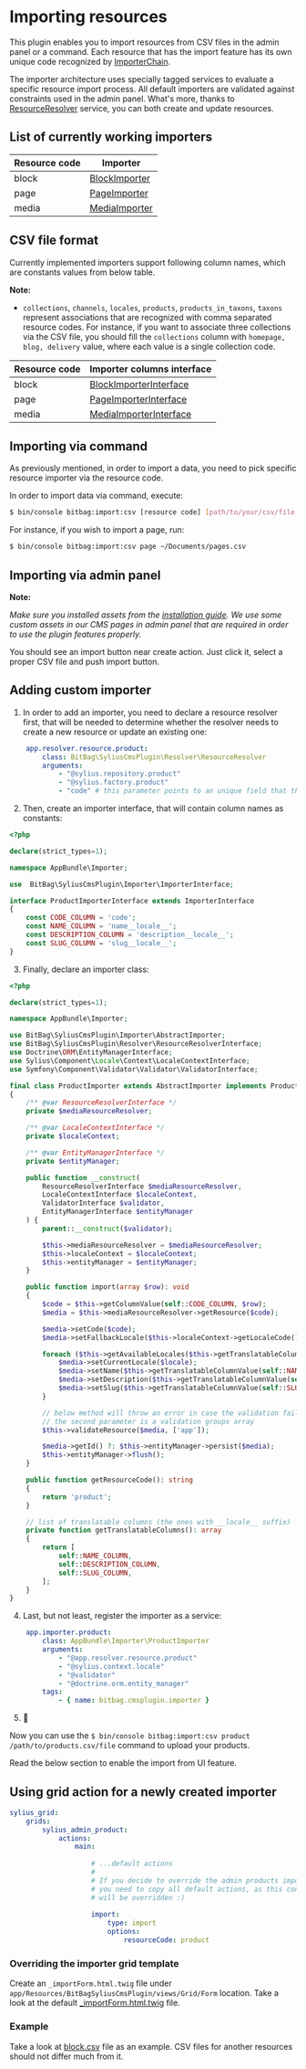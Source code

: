 # Importing resources

This plugin enables you to import resources from CSV files in the admin panel or a command. Each resource that has
the import feature has its own unique code recognized by [ImporterChain](../src/Importer/ImporterChain.php).

The importer architecture uses specially tagged services to evaluate a specific resource import process. All default importers
are validated against constraints used in the admin panel. What's more, thanks to 
[ResourceResolver](../src/Resolver/ResourceResolver.php) service, you can both create and update resources.  

## List of currently working importers

| Resource code | Importer                                                  |
|---------------|-----------------------------------------------------------|
| block         | [BlockImporter](../src/Importer/BlockImporter.php)           |
| page          | [PageImporter](../src/Importer/PageImporter.php)             |
| media         | [MediaImporter](../src/Importer/MediaImporter.php)           |


## CSV file format

Currently implemented importers support following column names, which are constants values from below table.

**Note:**
- `collections`, `channels`, `locales`, `products`, `products_in_taxons`, `taxons` represent associations that are recognized with comma separated resource codes.
For instance, if you want to associate three collections via the CSV file, you should fill the `collections` column with 
`homepage, blog, delivery` value, where each value is a single collection code.

| Resource code | Importer columns interface                                         |
|---------------|--------------------------------------------------------------------|
| block         | [BlockImporterInterface](../src/Importer/BlockImporterInterface.php)  |
| page          | [PageImporterInterface](../src/Importer/PageImporterInterface.php)    |
| media         | [MediaImporterInterface](../src/Importer/MediaImporterInterface.php)  |

## Importing via command

As previously mentioned, in order to import a data, you need to pick specific resource importer via the resource code.

In order to import data via command, execute:

```bash
$ bin/console bitbag:import:csv [resource code] [path/to/your/csv/file.csv]
```

For instance, if you wish to import a page, run:

```bash
$ bin/console bitbag:import:csv page ~/Documents/pages.csv
```

## Importing via admin panel

**Note:**

*Make sure you installed assets from the [installation guide](../README.md).  We use some custom assets in 
our CMS pages in admin panel that are required in order to use the plugin features properly.*

You should see an import button near create action. Just click it, select a proper CSV file and push import button.

## Adding custom importer

1. In order to add an importer, you need to declare a resource resolver first, that will be needed to determine whether
the resolver needs to create a new resource or update an existing one:

```yaml
    app.resolver.resource.product:
        class: BitBag\SyliusCmsPlugin\Resolver\ResourceResolver
        arguments:
            - "@sylius.repository.product"
            - "@sylius.factory.product"
            - "code" # this parameter points to an unique field that the findOneBy method will be looking for. It could be id as well
``` 

2. Then, create an importer interface, that will contain column names as constants:

```php
<?php

declare(strict_types=1);

namespace AppBundle\Importer;

use  BitBag\SyliusCmsPlugin\Importer\ImporterInterface;

interface ProductImporterInterface extends ImporterInterface
{
    const CODE_COLUMN = 'code';
    const NAME_COLUMN = 'name__locale__';
    const DESCRIPTION_COLUMN = 'description__locale__';
    const SLUG_COLUMN = 'slug__locale__';
}
```

3. Finally, declare an importer class:

```php
<?php

declare(strict_types=1);

namespace AppBundle\Importer;

use BitBag\SyliusCmsPlugin\Importer\AbstractImporter;
use BitBag\SyliusCmsPlugin\Resolver\ResourceResolverInterface;
use Doctrine\ORM\EntityManagerInterface;
use Sylius\Component\Locale\Context\LocaleContextInterface;
use Symfony\Component\Validator\Validator\ValidatorInterface;

final class ProductImporter extends AbstractImporter implements ProductImporterInterface
{
    /** @var ResourceResolverInterface */
    private $mediaResourceResolver;

    /** @var LocaleContextInterface */
    private $localeContext;

    /** @var EntityManagerInterface */
    private $entityManager;

    public function __construct(
        ResourceResolverInterface $mediaResourceResolver,
        LocaleContextInterface $localeContext,
        ValidatorInterface $validator,
        EntityManagerInterface $entityManager
    ) {
        parent::__construct($validator);

        $this->mediaResourceResolver = $mediaResourceResolver;
        $this->localeContext = $localeContext;
        $this->entityManager = $entityManager;
    }

    public function import(array $row): void
    {
        $code = $this->getColumnValue(self::CODE_COLUMN, $row);
        $media = $this->mediaResourceResolver->getResource($code);

        $media->setCode($code);
        $media->setFallbackLocale($this->localeContext->getLocaleCode());

        foreach ($this->getAvailableLocales($this->getTranslatableColumns(), array_keys($row)) as $locale) {
            $media->setCurrentLocale($locale);
            $media->setName($this->getTranslatableColumnValue(self::NAME_COLUMN, $locale, $row));
            $media->setDescription($this->getTranslatableColumnValue(self::DESCRIPTION_COLUMN, $locale, $row));
            $media->setSlug($this->getTranslatableColumnValue(self::SLUG_COLUMN, $locale, $row));
        }

        // below method will throw an error in case the validation fails, which will be displayed in the admin panel or console
        // the second parameter is a validation groups array
        $this->validateResource($media, ['app']);

        $media->getId() ?: $this->entityManager->persist($media);
        $this->entityManager->flush();
    }

    public function getResourceCode(): string
    {
        return 'product';
    }

    // list of translatable columns (the ones with __locale__ suffix)
    private function getTranslatableColumns(): array
    {
        return [
            self::NAME_COLUMN,
            self::DESCRIPTION_COLUMN,
            self::SLUG_COLUMN,
        ];
    }
}
```

4. Last, but not least, register the importer as a service:

```yaml
    app.importer.product:
        class: AppBundle\Importer\ProductImporter
        arguments:
            - "@app.resolver.resource.product"
            - "@sylius.context.locale"
            - "@validator"
            - "@doctrine.orm.entity_manager"
        tags:
            - { name: bitbag.cmsplugin.importer }
```

5. :tada:

Now you can use the `$ bin/console bitbag:import:csv product /path/to/products.csv/file` command to upload your products.

Read the below section to enable the import from UI feature.

## Using grid action for a newly created importer

```yaml
sylius_grid:
    grids:
        sylius_admin_product:
            actions:
                main:
                
                    # ...default actions
                    #
                    # If you decide to override the admin products importer, 
                    # you need to copy all default actions, as this config 
                    # will be overridden :)
                    
                    import:
                        type: import
                        options:
                            resourceCode: product
```

### Overriding the importer grid template

Create an `_importForm.html.twig` file under `app/Resources/BitBagSyliusCmsPlugin/views/Grid/Form` location. Take a look at
the default [_importForm.html.twig](../src/Resources/views/Grid/Form/_importForm.html.twig) file.

### Example

Take a look at [block.csv](block.csv) file as an example. CSV files for another resources should not differ much from it.
